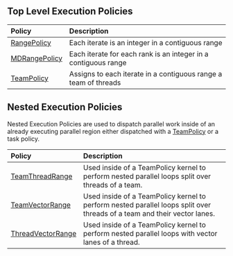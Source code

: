 ## Top Level Execution Policies

|Policy  |Description                  |
|:---------|:----------------------------|
|[RangePolicy](Kokkos%3A%3ARangePolicy) | Each iterate is an integer in a contiguous range |
|[MDRangePolicy](Kokkos%3A%3AMDRangePolicy) | Each iterate for each rank is an integer in a contiguous range |
|[TeamPolicy](Kokkos%3A%3ATeamPolicy) | Assigns to each iterate in a contiguous range a team of threads |

## Nested Execution Policies

Nested Execution Policies are used to dispatch parallel work inside of an already executing parallel region either dispatched with a [TeamPolicy](Kokkos%3A%3ATeamPolicy) or a
task policy. 

|Policy  |Description                  |
|:---------|:----------------------------|
|[TeamThreadRange](Kokkos%3A%3ATeamThreadRange) | Used inside of a TeamPolicy kernel to perform nested parallel loops split over threads of a team. |
|[TeamVectorRange](Kokkos%3A%3ATeamVectorRange) | Used inside of a TeamPolicy kernel to perform nested parallel loops split over threads of a team and their vector lanes. |
|[ThreadVectorRange](Kokkos%3A%3AThreadVectorRange) | Used inside of a TeamPolicy kernel to perform nested parallel loops with vector lanes of a thread. |
